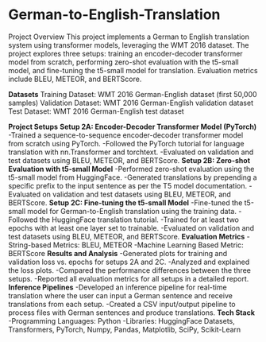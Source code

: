 # German-to-English-Translation
Project Overview
This project implements a German to English translation system using transformer models, leveraging the WMT 2016 dataset. The project explores three setups: training an encoder-decoder transformer model from scratch, performing zero-shot evaluation with the t5-small model, and fine-tuning the t5-small model for translation. Evaluation metrics include BLEU, METEOR, and BERTScore.

**Datasets**
Training Dataset: WMT 2016 German-English dataset (first 50,000 samples)
Validation Dataset: WMT 2016 German-English validation dataset
Test Dataset: WMT 2016 German-English test dataset

**Project Setups**
**Setup 2A: Encoder-Decoder Transformer Model (PyTorch)**
-Trained a sequence-to-sequence encoder-decoder transformer model from scratch using PyTorch.
-Followed the PyTorch tutorial for language translation with nn.Transformer and torchtext.
-Evaluated on validation and test datasets using BLEU, METEOR, and BERTScore.
**Setup 2B: Zero-shot Evaluation with t5-small Model**
-Performed zero-shot evaluation using the t5-small model from HuggingFace.
-Generated translations by prepending a specific prefix to the input sentence as per the T5 model documentation.
-Evaluated on validation and test datasets using BLEU, METEOR, and BERTScore.
**Setup 2C: Fine-tuning the t5-small Model**
-Fine-tuned the t5-small model for German-to-English translation using the training data.
-Followed the HuggingFace translation tutorial.
-Trained for at least two epochs with at least one layer set to trainable.
-Evaluated on validation and test datasets using BLEU, METEOR, and BERTScore.
**Evaluation Metrics**
-String-based Metrics: BLEU, METEOR
-Machine Learning Based Metric: BERTScore
**Results and Analysis**
-Generated plots for training and validation loss vs. epochs for setups 2A and 2C.
-Analyzed and explained the loss plots.
-Compared the performance differences between the three setups.
-Reported all evaluation metrics for all setups in a detailed report.
**Inference Pipelines**
-Developed an inference pipeline for real-time translation where the user can input a German sentence and receive translations from each setup.
-Created a CSV input/output pipeline to process files with German sentences and produce translations.
**Tech Stack**
-Programming Languages: Python
-Libraries: HuggingFace Datasets, Transformers, PyTorch, Numpy, Pandas, Matplotlib, SciPy, Scikit-Learn

